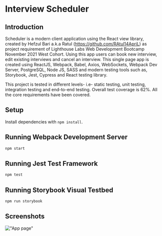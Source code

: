 # Interview Scheduler

## Introduction
Scheduler is a modern client application using the React view library, created by Hefzul Bari a.k.a Ratul (https://github.com/RAtul14ApriL) as project requirement of Lighthouse Labs Web Development Bootcamp November 2021 West Cohort. Using this app users can book new interview, edit existing interviews and cancel an interview. This single page app is created using ReactJS, Webpack, Babel, Axios, WebSockets, Webpack Dev Server, PostgreSQL, Node JS, SASS and modern testing tools such as, Storybook, Jest, Cypress and React testing library.

This project is tested in different levels- i.e- static testing, unit testing, integration testing and end-to-end testing. Overall test coverage is 62%. All the core requirements have been covered.

## Setup

Install dependencies with `npm install`.

## Running Webpack Development Server

```sh
npm start
```

## Running Jest Test Framework

```sh
npm test
```

## Running Storybook Visual Testbed

```sh
npm run storybook
```
## Screenshots
!["App page"](https://github.com/kalambayjp/midterm_marketplace/blob/master/screenshots/product_page.png)